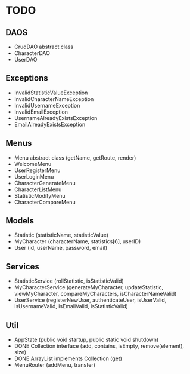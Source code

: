 # TODO

## DAOS
- CrudDAO abstract class
- CharacterDAO
- UserDAO

## Exceptions
- InvalidStatisticValueException
- InvalidCharacterNameException
- InvalidUsernameException
- InvalidEmailException
- UsernameAlreadyExistsException
- EmailAlreadyExistsException

## Menus
- Menu abstract class (getName, getRoute, render)
- WelcomeMenu
- UserRegisterMenu
- UserLoginMenu
- CharacterGenerateMenu
- CharacterListMenu
- StatisticModifyMenu
- CharacterCompareMenu

## Models
- Statistic (statisticName, statisticValue)
- MyCharacter (characterName, statistics[6], userID)
- User (id, userName, password, email)

## Services
- StatisticService (rollStatistic, isStatisticValid)
- MyCharacterService (generateMyCharacter, updateStatistic, viewMyCharacter, compareMyCharacters, isCharacterNameValid)
- UserService (registerNewUser, authenticateUser, isUserValid, isUsernameValid, isEmailValid, isStatisticValid)

## Util
- AppState (public void startup, public static void shutdown)
- DONE Collection interface (add, contains, isEmpty, remove(element), size)
- DONE ArrayList implements Collection (get)
- MenuRouter (addMenu, transfer)
